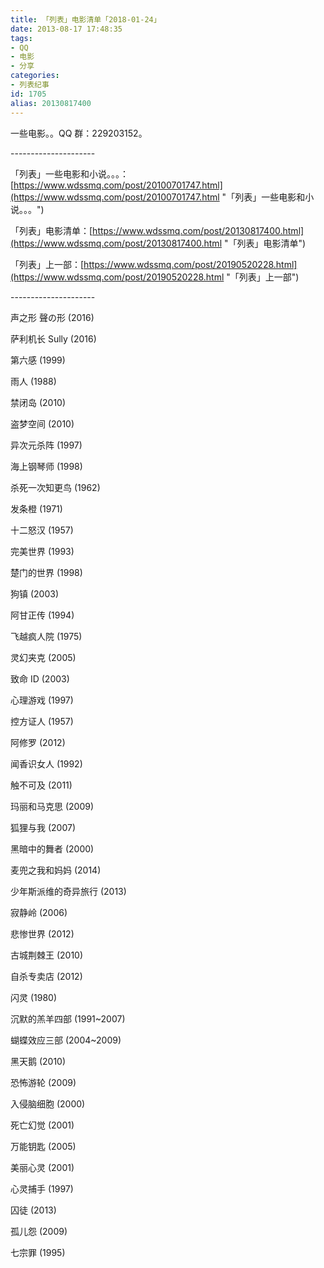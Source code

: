 ```yaml
---
title: 「列表」电影清单「2018-01-24」
date: 2013-08-17 17:48:35
tags:
- QQ
- 电影
- 分享
categories:
- 列表纪事
id: 1705
alias: 20130817400
---
```


一些电影。。QQ 群：229203152。

\---------------------

「列表」一些电影和小说。。。：[https://www.wdssmq.com/post/20100701747.html](https://www.wdssmq.com/post/20100701747.html "「列表」一些电影和小说。。。")

「列表」电影清单：[https://www.wdssmq.com/post/20130817400.html](https://www.wdssmq.com/post/20130817400.html "「列表」电影清单")

「列表」上一部：[https://www.wdssmq.com/post/20190520228.html](https://www.wdssmq.com/post/20190520228.html "「列表」上一部")

\---------------------

声之形 聲の形 (2016)

萨利机长 Sully (2016)

第六感 (1999)

雨人 (1988)

禁闭岛 (2010)

盗梦空间 (2010)

异次元杀阵 (1997)

海上钢琴师 (1998)

杀死一次知更鸟 (1962)

发条橙 (1971)

十二怒汉 (1957)

完美世界 (1993)

楚门的世界 (1998)

狗镇 (2003)

阿甘正传 (1994)

飞越疯人院 (1975)

灵幻夹克 (2005)

致命 ID (2003)

心理游戏 (1997)

控方证人 (1957)

阿修罗 (2012)

闻香识女人 (1992)

触不可及 (2011)

玛丽和马克思 (2009)

狐狸与我 (2007)

黑暗中的舞者 (2000)

麦兜之我和妈妈 (2014)

少年斯派维的奇异旅行 (2013)

寂静岭 (2006)

悲惨世界 (2012)

古城荆棘王 (2010)

自杀专卖店 (2012)

闪灵 (1980)

沉默的羔羊四部 (1991~2007)

蝴蝶效应三部 (2004~2009)

黑天鹅 (2010)

恐怖游轮 (2009)

入侵脑细胞 (2000)

死亡幻觉 (2001)

万能钥匙 (2005)

美丽心灵 (2001)

心灵捕手 (1997)

囚徒 (2013)

孤儿怨 (2009)

七宗罪 (1995)

<!--1705-->

